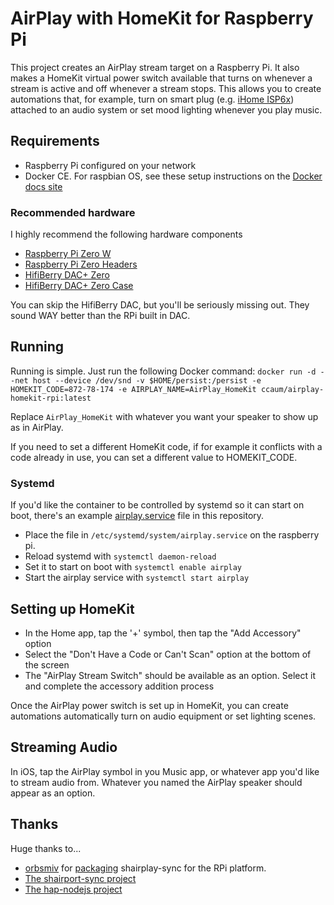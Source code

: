 # AirPlay with HomeKit for Raspberry Pi

This project creates an AirPlay stream target on a Raspberry Pi. It also makes
a HomeKit virtual power switch available that turns on whenever a stream is
active and off whenever a stream stops. This allows you to create automations
that, for example, turn on smart plug (e.g. [iHome ISP6x](https://www.amazon.com/iHome-control-connected-Assistant-speakers/dp/B01HCVG9NG/ref=sr_1_2_sspa?ie=UTF8&qid=1528072565&sr=8-2-spons&keywords=ihome+smart+plug&psc=1)) attached 
to an audio system or set mood lighting whenever you play music.

## Requirements

* Raspberry Pi configured on your network
* Docker CE. For raspbian OS, see these setup instructions on the [Docker docs site](https://docs.docker.com/install/linux/docker-ce/debian/#upgrade-docker-ce-1)

### Recommended hardware

I highly recommend the following hardware components

* [Raspberry Pi Zero W](https://www.amazon.com/CanaKit-Raspberry-Wireless-Official-Supply/dp/B071L2ZQZX/ref=sr_1_2?s=pc&ie=UTF8&qid=1527567717&sr=1-2&keywords=raspberry+pi+zero+w&dpID=51zutywP8gL&preST=_SY300_QL70_&dpSrc=srch)
* [Raspberry Pi Zero Headers](https://www.amazon.com/Break-away-2x20-pin-Strip-Header-Raspberry/dp/B07CKQWLFF/ref=sr_1_3?s=electronics&ie=UTF8&qid=1527568280&sr=1-3&keywords=raspberry+pi+zero+break+away)
* [HifiBerry DAC+ Zero](https://www.hifiberry.com/shop/boards/hifiberry-dac-zero/)
* [HifiBerry DAC+ Zero Case](https://www.hifiberry.com/shop/cases/hifiberry-case-for-dac-zero/)

You can skip the HifiBerry DAC, but you'll be seriously missing out. They sound WAY better than the RPi built in DAC.

## Running

Running is simple. Just run the following Docker command:
`docker run -d --net host --device /dev/snd -v $HOME/persist:/persist -e HOMEKIT_CODE=872-78-174 -e AIRPLAY_NAME=AirPlay_HomeKit ccaum/airplay-homekit-rpi:latest`

Replace `AirPlay_HomeKit` with whatever you want your speaker to
show up as in AirPlay.

If you need to set a different HomeKit code, if for example it conflicts with a
code already in use, you can set a different value to HOMEKIT_CODE.

### Systemd

If you'd like the container to be controlled by systemd so it can start on
boot, there's an example [airplay.service](airplay.service) file in this
repository. 

* Place the file in `/etc/systemd/system/airplay.service` on the raspberry pi.
* Reload systemd with `systemctl daemon-reload`
* Set it to start on boot with `systemctl enable airplay`
* Start the airplay service with `systemctl start airplay`

## Setting up HomeKit

* In the Home app, tap the '+' symbol, then tap the "Add Accessory" option
* Select the "Don't Have a Code or Can't Scan" option at the bottom of the screen
* The "AirPlay Stream Switch" should be available as an option. Select it and complete the accessory addition process

Once the AirPlay power switch is set up in HomeKit, you can create automations
automatically turn on audio equipment or set lighting scenes.

## Streaming Audio

In iOS, tap the AirPlay symbol in you Music app, or whatever app you'd like to
stream audio from. Whatever you named the AirPlay speaker should appear as 
an option.

## Thanks

Huge thanks to...

* [orbsmiv](https://github.com/orbsmiv) for [packaging](https://github.com/orbsmiv/docker-shairport-sync-rpi) shairplay-sync for the RPi platform.
* [The shairport-sync project](https://github.com/mikebrady/shairport-sync)
* [The hap-nodejs project](https://github.com/KhaosT/HAP-NodeJS)
